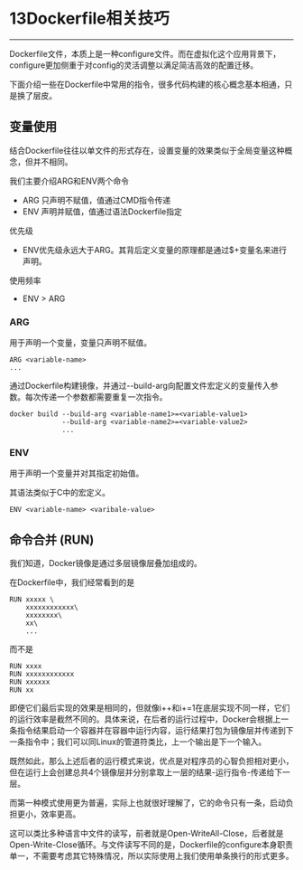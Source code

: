 # 13Dockerfile相关技巧

---

Dockerfile文件，本质上是一种configure文件。而在虚拟化这个应用背景下，configure更加侧重于对config的灵活调整以满足简洁高效的配置迁移。

下面介绍一些在Dockerfile中常用的指令，很多代码构建的核心概念基本相通，只是换了层皮。

## 

## 变量使用

结合Dockerfile往往以单文件的形式存在，设置变量的效果类似于全局变量这种概念，但并不相同。

我们主要介绍ARG和ENV两个命令

- ARG 只声明不赋值，值通过CMD指令传递
- ENV 声明并赋值，值通过语法Dockerfile指定

优先级

- ENV优先级永远大于ARG。其背后定义变量的原理都是通过$+变量名来进行声明。

使用频率

- ENV > ARG

### ARG

用于声明一个变量，变量只声明不赋值。

```
ARG <variable-name>
...
```

通过Dockerfile构建镜像，并通过--build-arg向配置文件宏定义的变量传入参数。每次传递一个参数都需要重复一次指令。

```
docker build --build-arg <variable-name1>=<variable-value1> 
			 --build-arg <variable-name2>=<variable-value2> 
			 ...
```

### ENV

用于声明一个变量并对其指定初始值。

其语法类似于C中的宏定义。

```
ENV <variable-name> <varibale-value>
```

## 命令合并 (RUN)

我们知道，Docker镜像是通过多层镜像层叠加组成的。

在Dockerfile中，我们经常看到的是

```
RUN xxxxx \
	xxxxxxxxxxxx\
	xxxxxxxx\
	xx\
	...
```

而不是

```
RUN xxxx
RUN xxxxxxxxxxxx
RUN xxxxxx
RUN xx
```

即便它们最后实现的效果是相同的，但就像i++和i+=1在底层实现不同一样，它们的运行效率是截然不同的。具体来说，在后者的运行过程中，Docker会根据上一条指令结果启动一个容器并在容器中运行内容，运行结果打包为镜像层并传递到下一条指令中；我们可以同Linux的管道符类比，上一个输出是下一个输入。

既然如此，那么上述后者的运行模式来说，优点是对程序员的心智负担相对更小，但在运行上会创建总共4个镜像层并分别拿取上一层的结果-运行指令-传递给下一层。

而第一种模式使用更为普遍，实际上也就很好理解了，它的命令只有一条，启动负担更小，效率更高。

这可以类比多种语言中文件的读写，前者就是Open-WriteAll-Close，后者就是Open-Write-Close循环。与文件读写不同的是，Dockerfile的configure本身职责单一，不需要考虑其它特殊情况，所以实际使用上我们使用单条换行的形式更多。



